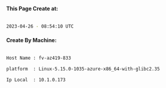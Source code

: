 
   
#### This Page Create at:

```bash

2023-04-26 - 08:54:10 UTC

```

#### Create By Machine:

```bash

Host Name : fv-az419-833

platform  : Linux-5.15.0-1035-azure-x86_64-with-glibc2.35

Ip Local  : 10.1.0.173

```

